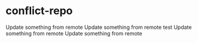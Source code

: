 # conflict-repo
Update something from remote
 Update something from remote test
Update something from remote
Update something from remote
